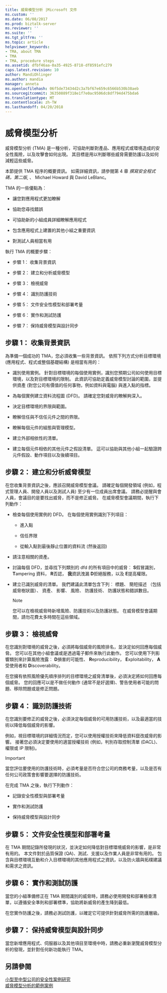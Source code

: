 ```yaml
---
title: 威脅模型分析 |Microsoft 文件
ms.custom: ''
ms.date: 06/08/2017
ms.prod: biztalk-server
ms.reviewer: ''
ms.suite: ''
ms.tgt_pltfrm: ''
ms.topic: article
helpviewer_keywords:
- TMA, about TMA
- TMA
- TMA, procedure steps
ms.assetid: dfbf46aa-0a35-4925-8718-df8591efc279
caps.latest.revision: 10
author: MandiOhlinger
ms.author: mandia
manager: anneta
ms.openlocfilehash: 06f5de73434d2c3a7bf67e659c6566b530b38aeb
ms.sourcegitcommit: 36350889f318e1f7e0ac9506dc8df794d475bda6
ms.translationtype: MT
ms.contentlocale: zh-TW
ms.lasthandoff: 04/20/2018
---
```

# <a name="threat-model-analysis"></a>威脅模型分析
威脅模型分析 (TMA) 是一種分析，可協助判斷對產品、應用程式或環境造成的安全性風險，以及攻擊會如何出現。 其目標是用以判斷哪些威脅需要防護以及如何減輕這些威脅。  
  
 本節提供 TMA 程序的概要資訊。 如需詳細資訊，請參閱第 4 章 *撰寫安全程式碼，第二版*, 、 Michael Howard 與 David LeBlanc。  
  
 TMA 的一些優點為：  
  
-   讓您對應用程式更加瞭解  
  
-   協助您尋找錯誤  
  
-   可協助新的小組成員詳細瞭解應用程式  
  
-   包含應用程式上建置的其他小組之重要資訊  
  
-   對測試人員相當有用  
  
 執行 TMA 的概要步驟：  
  
-   步驟 1： 收集背景資訊  
  
-   步驟 2： 建立和分析威脅模型  
  
-   步驟 3： 檢視威脅  
  
-   步驟 4： 識別防護技術  
  
-   步驟 5： 文件安全性模型和部署考量  
  
-   步驟 6： 實作和測試防護  
  
-   步驟 7： 保持威脅模型與設計同步  
  
## <a name="step-1-collect-background-information"></a>步驟 1： 收集背景資訊  
 為準備一個成功的 TMA，您必須收集一些背景資訊。 依照下列方式分析目標環境 (應用程式、程式或整個基礎結構) 是相當有用的：  
  
-   識別使用實例。 針對目標環境的每個使用實例，識別您預期公司如何使用目標環境，以及對目標環境的限制。 此資訊可協助定義威脅模型討論的範圍，並提供資產 (對您公司有價值的任何事物，例如資料與電腦) 與進入點的指標。  
  
-   為每個實例建立資料流程圖 (DFD)。 請確定您對威脅的瞭解夠深入。  
  
-   決定目標環境的界限與範圍。  
  
-   瞭解信任與不信任元件之間的界限。  
  
-   瞭解每個元件的組態與管理模型。  
  
-   建立外部相依性的清單。  
  
-   建立每個元件相依的其他元件之假設清單。 這可以協助與其他小組一起驗證跨元件假設、動作項目以及後續項目。  
  
## <a name="step-2-create-and-analyze-the-threat-model"></a>步驟 2： 建立和分析威脅模型  
 在您收集背景資訊之後，應該召開威脅模型會議。 請確定每個開發領域 (例如，程式管理人員、開發人員以及測試人員) 至少有一位成員出席會議。 請務必提醒與會人員，會議目的是要找出威脅，而不是修正威脅。 在威脅模型會議期間，執行下列動作：  
  
-   檢查每個使用實例的 DFD。 在每個使用實例識別下列項目：  
  
    -   進入點  
  
    -   信任界限  
  
    -   從輸入點到最後靜止位置的資料流 (然後返回)  
  
-   請注意相關的資產。  
  
-   討論每個 DFD，並尋找下列類別的 dfd 的所有項目中的威脅︰ **S**假冒識別， **T**ampering 資料， **R**否認， **我**資訊洩漏 **D**拒絕服務，以及 **E**提高權限。  
  
-   建立已識別威脅的清單。 我們建議此清單包含下列︰ 標題、 簡短描述 （包括威脅樹狀圖）、 資產、 影響、 風險、 防護技術、 防護狀態和錯誤數目。  
  
    > [!NOTE]
    >  您可以在檢視威脅時新增風險、防護技術以及防護狀態。 在威脅模型會議期間，請勿花費太多時間在這些領域。  
  
## <a name="step-3-review-threats"></a>步驟 3： 檢視威脅  
 在您識別對環境的威脅之後，必須將每個威脅的風險排名，並決定如何回應每個威脅。 您可以在其他小組會議或是透過電子郵件來執行此動作。 您可以使用下列影響類別來計算風險洩露︰ **D**損害的可能性、 **R**eproducibility， **E**xploitability， **A**受使用者和 **D**iscoverability。  
  
 在您擁有依照風險優先順序排列的目標環境之威脅清單後，必須決定將如何回應每個威脅。 您的回應可以是不做任何動作 (通常不是好選擇)、警告使用者可能的問題、移除問題或是修正問題。  
  
## <a name="step-4-identify-mitigation-techniques-and-technologies"></a>步驟 4： 識別防護技術  
 在您識別要修正的威脅之後，必須決定每個威脅的可用防護技術，以及最適當的技術以降低每個威脅的影響。  
  
 例如，視目標環境的詳細情況而定，您可以使用授權技術來降低資料竄改威脅的影響。 接著您必須決定要使用的適當授權技術 (例如，判別存取控制清單 (DACL)、權限或 IP 限制)。  
  
> [!IMPORTANT]
>  當您評估要使用的防護技術時，必須考量是否符合您公司的商務考量，以及是否有任何公司政策會影響要選擇的防護技術。  
  
 在完成 TMA 之後，執行下列動作：  
  
-   記錄安全性模型與部署考量  
  
-   實作和測試防護  
  
-   保持威脅模型與設計同步  
  
## <a name="step-5-document-security-model-and-deployment-considerations"></a>步驟 5： 文件安全性模型和部署考量  
 在 TMA 期間記錄所發現的狀況，並決定如何降低對目標環境威脅的影響，是非常有用的。 本文件對於品質保證 (QA)、測試、支援以及作業人員是非常有用的。 包含與目標環境互動和介入目標環境的其他應用程式之資訊，以及防火牆與拓樸建議和需求之資訊。  
  
## <a name="step-6-implement-and-test-mitigations"></a>步驟 6： 實作和測試防護  
 當您的小組準備修正在 TMA 期間識別的威脅時，請務必使用開發和部署檢查清單，以遵循安全準則和部署標準，協助將新威脅的產生降到最低。  
  
 在您實作防護之後，請務必測試防護，以確定它可提供針對威脅所需的防護層級。  
  
## <a name="step-7-keep-the-threat-model-in-sync-with-design"></a>步驟 7： 保持威脅模型與設計同步  
 當您新增應用程式、伺服器以及其他項目至環境中時，請務必重新瀏覽威脅模型分析的發現，並針對任何新功能執行 TMA。  
  
## <a name="see-also"></a>另請參閱  
[小型至中型公司的安全性案例研究](../core/security-case-studies-for-small-to-medium-sized-companies.md)   
 [威脅模型分析的範例案例](../core/sample-scenarios-for-threat-model-analysis.md)